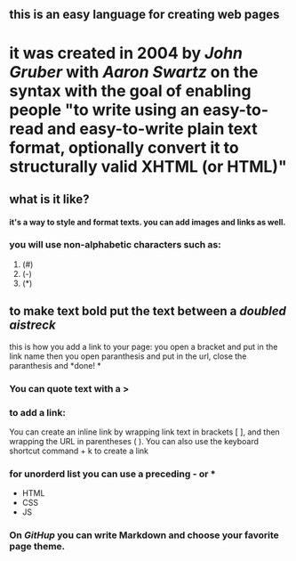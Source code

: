 ## this is an easy language for creating web pages #
# it was created in 2004 by _John Gruber_ with _Aaron Swartz_ on the syntax with the goal of enabling people "to write using an easy-to-read and easy-to-write plain text format, optionally convert it to structurally valid XHTML (or HTML)"
## what is it like?
#### it's a way to style and format texts. you can add images and links as well.
### you will use non-alphabetic characters such as:
 1. (#)
 3. (-)
 2. (*)
## to make text **bold** put the text between a _doubled aistreck_
this is how you add a link to your page:
you open a bracket and put in the link name then you open paranthesis and put in the url, close the paranthesis and *done!
*
### You can quote text with a >

### to add a link:
You can create an inline link by wrapping link text in brackets [ ], and then wrapping the URL in parentheses ( ). You can also use the keyboard shortcut command + k to create a link
### for unorderd list you can use a preceding - or *
- HTML
- CSS
- JS
### On *GitHup* you can write Markdown and choose your favorite page theme.
